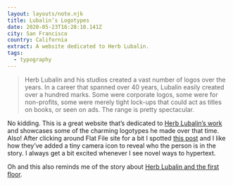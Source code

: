 ```yaml
---
layout: layouts/note.njk
title: Lubalin’s Logotypes
date: 2020-05-23T16:28:10.141Z
city: San Francisco
country: California
extract: A website dedicated to Herb Lubalin.
tags:
  - typography
---
```


> Herb Lubalin and his studios created a vast number of logos over the years. In a career that spanned over 40 years, Lubalin easily created over a hundred marks. Some were corporate logos, some were for non-profits, some were merely tight lock-ups that could act as titles on books, or seen on ads. The range is pretty spectacular.

No kidding. This is a great website that’s dedicated to [Herb Lubalin’s work](https://readymag.com/flatfile/11-logotypes/) and showcases some of the charming logotypes he made over that time. Also! After clicking around Flat File site for a bit I spotted [this post](https://readymag.com/flatfile/01-fact/intro/) and I like how they’ve added a tiny camera icon to reveal who the person is in the story. I always get a bit excited whenever I see novel ways to hypertext.

Oh and this also reminds me of the story about [Herb Lubalin and the first floor](https://www.robinrendle.com/notes/the-first-floor).
